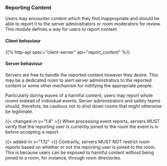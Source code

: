 
### Reporting Content

Users may encounter content which they find inappropriate and should be
able to report it to the server administrators or room moderators for
review. This module defines a way for users to report content.

#### Client behaviour

{{% http-api spec="client-server" api="report_content" %}}

#### Server behaviour

Servers are free to handle the reported content however they desire.
This may be a dedicated room to alert server administrators to the
reported content or some other mechanism for notifying the appropriate
people.

Particularly during waves of a harmful content, users may report whole
rooms instead of individual events. Server administrators and safety teams
should, therefore, be cautious not to shut down rooms that might otherwise
be legitimate.

{{< changed-in v="1.8" >}} When processing event reports, servers MUST
verify that the reporting user is currently joined to the room the event
is in before accepting a report.

{{< added-in v="1.12" >}} Contrarily, servers MUST NOT restrict room reports
based on whether or not the reporting user is joined to the room. This is
because users can be exposed to harmful content without being joined to a
room, for instance, through room directories.
